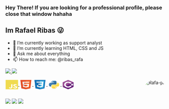 ### Hey There! If you are looking for a professional profile, please close that window hahaha

## Im Rafael Ribas 😜

- 🔭 I’m currently working as support analyst
- 🌱 I’m currently learning HTML, CSS and JS
- 💬 Ask me about everything
- 📫 How to reach me: @ribas_rafa

<div>
  <a href="https://github.com/RafaRibasA/RafaRibasA">
  <img height="180em" src="https://github-readme-stats.vercel.app/api?username=RafaRibasA&show_icons=true&theme=onedark&include_all_commits=true&count_private=true"/>
  <img height="180em" src="https://github-readme-stats.vercel.app/api/top-langs/?username=RafaRibasA&layout=compact&langs_count=7&theme=onedark"/>
</div>
  
<div style="display: inline_block"><br>
  <img align="center" alt="Rafa-Js" height="30" width="40" src="https://raw.githubusercontent.com/devicons/devicon/master/icons/javascript/javascript-plain.svg">
  <img align="center" alt="Rafa-HTML" height="30" width="40" src="https://raw.githubusercontent.com/devicons/devicon/master/icons/html5/html5-original.svg">
  <img align="center" alt="Rafa-CSS" height="30" width="40" src="https://raw.githubusercontent.com/devicons/devicon/master/icons/css3/css3-original.svg">
  <img align="center" alt="Rafa-Python" height="30" width="40" src="https://raw.githubusercontent.com/devicons/devicon/master/icons/python/python-original.svg">
  <img align="center" alt="Rafa-Csharp" height="30" width="40" src="https://raw.githubusercontent.com/devicons/devicon/master/icons/csharp/csharp-original.svg">
  <img align="right" alt="Rafa-pic" height="150" style="border-radius:50px;" src="https://tenor.com/es/ver/kazuma-konosuba-seriously-what-lol-gif-13919669.gif">
</div>

  ##
  
  <div> 
  <a href="https://instagram.com/ribas_rafa" target="_blank"><img src="https://img.shields.io/badge/-Instagram-%23E4405F?style=for-the-badge&logo=instagram&logoColor=white" target="_blank"></a>
  <a href = "mailto:rafa.ribas02@gmail.com"><img src="https://img.shields.io/badge/-Gmail-%23333?style=for-the-badge&logo=gmail&logoColor=white" target="_blank"></a>
  <a href="https://www.linkedin.com/in/rafael-ribas-albuquerque-7642181a3/" target="_blank"><img src="https://img.shields.io/badge/-LinkedIn-%230077B5?style=for-the-badge&logo=linkedin&logoColor=white" target="_blank"></a> 
</div>

